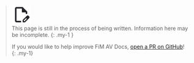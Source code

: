<blockquote class="highlight mb-4 d-flex">
<img class="mr-2" src="/assets/imgs/draft-icon.svg" />
<div markdown="block">
This page is still in the process of being written. Information here may be incomplete.
{: .my-1 }

If you would like to help improve FiM AV Docs, [open a PR on GitHub](https://github.com/firstinmi/av-docs)!
{: .my-1}
</div>
</blockquote>
